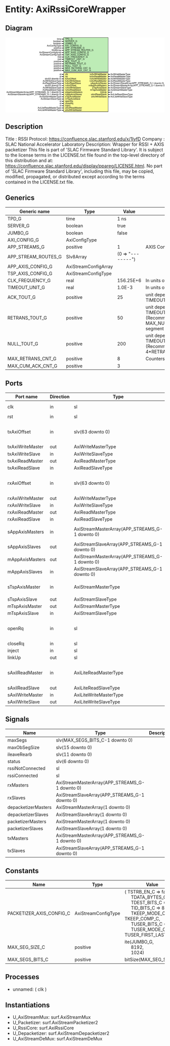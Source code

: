 # Entity: AxiRssiCoreWrapper

## Diagram

![Diagram](AxiRssiCoreWrapper.svg "Diagram")
## Description

Title      : RSSI Protocol: https://confluence.slac.stanford.edu/x/1IyfD
Company    : SLAC National Accelerator Laboratory
Description: Wrapper for RSSI + AXIS packetizer
This file is part of 'SLAC Firmware Standard Library'.
It is subject to the license terms in the LICENSE.txt file found in the
top-level directory of this distribution and at:
   https://confluence.slac.stanford.edu/display/ppareg/LICENSE.html.
No part of 'SLAC Firmware Standard Library', including this file,
may be copied, modified, propagated, or distributed except according to
the terms contained in the LICENSE.txt file.
## Generics

| Generic name        | Type                 | Value             | Description                                                                                        |
| ------------------- | -------------------- | ----------------- | -------------------------------------------------------------------------------------------------- |
| TPD_G               | time                 | 1 ns              |                                                                                                    |
| SERVER_G            | boolean              | true              |                                                                                                    |
| JUMBO_G             | boolean              | false             |                                                                                                    |
| AXI_CONFIG_G        | AxiConfigType        |                   |                                                                                                    |
| APP_STREAMS_G       | positive             | 1                 | AXIS Configurations                                                                                |
| APP_STREAM_ROUTES_G | Slv8Array            | (0 => "--------") |                                                                                                    |
| APP_AXIS_CONFIG_G   | AxiStreamConfigArray |                   |                                                                                                    |
| TSP_AXIS_CONFIG_G   | AxiStreamConfigType  |                   |                                                                                                    |
| CLK_FREQUENCY_G     | real                 | 156.25E+6         | In units of Hz                                                                                     |
| TIMEOUT_UNIT_G      | real                 | 1.0E-3            | In units of seconds                                                                                |
| ACK_TOUT_G          | positive             | 25                | unit depends on TIMEOUT_UNIT_G                                                                     |
| RETRANS_TOUT_G      | positive             | 50                | unit depends on TIMEOUT_UNIT_G  (Recommended >= MAX_NUM_OUTS_SEG_G*Data segment transmission time) |
| NULL_TOUT_G         | positive             | 200               | unit depends on TIMEOUT_UNIT_G  (Recommended >= 4*RETRANS_TOUT_G)                                  |
| MAX_RETRANS_CNT_G   | positive             | 8                 | Counters                                                                                           |
| MAX_CUM_ACK_CNT_G   | positive             | 3                 |                                                                                                    |
## Ports

| Port name        | Direction | Type                                           | Description                            |
| ---------------- | --------- | ---------------------------------------------- | -------------------------------------- |
| clk              | in        | sl                                             | Clock and Reset                        |
| rst              | in        | sl                                             |                                        |
| txAxiOffset      | in        | slv(63 downto 0)                               | AXI TX Segment Buffer Interface        |
| txAxiWriteMaster | out       | AxiWriteMasterType                             |                                        |
| txAxiWriteSlave  | in        | AxiWriteSlaveType                              |                                        |
| txAxiReadMaster  | out       | AxiReadMasterType                              |                                        |
| txAxiReadSlave   | in        | AxiReadSlaveType                               |                                        |
| rxAxiOffset      | in        | slv(63 downto 0)                               | AXI RX Segment Buffer Interface        |
| rxAxiWriteMaster | out       | AxiWriteMasterType                             |                                        |
| rxAxiWriteSlave  | in        | AxiWriteSlaveType                              |                                        |
| rxAxiReadMaster  | out       | AxiReadMasterType                              |                                        |
| rxAxiReadSlave   | in        | AxiReadSlaveType                               |                                        |
| sAppAxisMasters  | in        | AxiStreamMasterArray(APP_STREAMS_G-1 downto 0) | SSI Application side                   |
| sAppAxisSlaves   | out       | AxiStreamSlaveArray(APP_STREAMS_G-1 downto 0)  |                                        |
| mAppAxisMasters  | out       | AxiStreamMasterArray(APP_STREAMS_G-1 downto 0) |                                        |
| mAppAxisSlaves   | in        | AxiStreamSlaveArray(APP_STREAMS_G-1 downto 0)  |                                        |
| sTspAxisMaster   | in        | AxiStreamMasterType                            | SSI Transport side                     |
| sTspAxisSlave    | out       | AxiStreamSlaveType                             |                                        |
| mTspAxisMaster   | out       | AxiStreamMasterType                            |                                        |
| mTspAxisSlave    | in        | AxiStreamSlaveType                             |                                        |
| openRq           | in        | sl                                             | High level  Application side interface |
| closeRq          | in        | sl                                             |                                        |
| inject           | in        | sl                                             |                                        |
| linkUp           | out       | sl                                             |                                        |
| sAxilReadMaster  | in        | AxiLiteReadMasterType                          | Optional AXI-Lite Register Interface   |
| sAxilReadSlave   | out       | AxiLiteReadSlaveType                           |                                        |
| sAxilWriteMaster | in        | AxiLiteWriteMasterType                         |                                        |
| sAxilWriteSlave  | out       | AxiLiteWriteSlaveType                          |                                        |
## Signals

| Name                | Type                                           | Description |
| ------------------- | ---------------------------------------------- | ----------- |
| maxSegs             | slv(MAX_SEGS_BITS_C-1 downto 0)                |             |
| maxObSegSize        | slv(15 downto 0)                               |             |
| ileaveRearb         | slv(11 downto 0)                               |             |
| status              | slv(6 downto 0)                                |             |
| rssiNotConnected    | sl                                             |             |
| rssiConnected       | sl                                             |             |
| rxMasters           | AxiStreamMasterArray(APP_STREAMS_G-1 downto 0) |             |
| rxSlaves            | AxiStreamSlaveArray(APP_STREAMS_G-1 downto 0)  |             |
| depacketizerMasters | AxiStreamMasterArray(1 downto 0)               |             |
| depacketizerSlaves  | AxiStreamSlaveArray(1 downto 0)                |             |
| packetizerMasters   | AxiStreamMasterArray(1 downto 0)               |             |
| packetizerSlaves    | AxiStreamSlaveArray(1 downto 0)                |             |
| txMasters           | AxiStreamMasterArray(APP_STREAMS_G-1 downto 0) |             |
| txSlaves            | AxiStreamSlaveArray(APP_STREAMS_G-1 downto 0)  |             |
## Constants

| Name                     | Type                | Value                                                                                                                                                                                                                                                                                                                                                                                                                                            | Description |
| ------------------------ | ------------------- | ------------------------------------------------------------------------------------------------------------------------------------------------------------------------------------------------------------------------------------------------------------------------------------------------------------------------------------------------------------------------------------------------------------------------------------------------ | ----------- |
| PACKETIZER_AXIS_CONFIG_C | AxiStreamConfigType |  (       TSTRB_EN_C    => false,<br><span style="padding-left:20px">       TDATA_BYTES_C => 8,<br><span style="padding-left:20px">       TDEST_BITS_C  => 8,<br><span style="padding-left:20px">       TID_BITS_C    => 8,<br><span style="padding-left:20px">       TKEEP_MODE_C  => TKEEP_COMP_C,<br><span style="padding-left:20px">       TUSER_BITS_C  => 8,<br><span style="padding-left:20px">       TUSER_MODE_C  => TUSER_FIRST_LAST_C) |             |
| MAX_SEG_SIZE_C           | positive            |  ite(JUMBO_G,<br><span style="padding-left:20px"> 8192,<br><span style="padding-left:20px"> 1024)                                                                                                                                                                                                                                                                                                                                                |             |
| MAX_SEGS_BITS_C          | positive            |  bitSize(MAX_SEG_SIZE_C)                                                                                                                                                                                                                                                                                                                                                                                                                         |             |
## Processes
- unnamed: ( clk )
## Instantiations

- U_AxiStreamMux: surf.AxiStreamMux
- U_Packetizer: surf.AxiStreamPacketizer2
- U_RssiCore: surf.AxiRssiCore
- U_Depacketizer: surf.AxiStreamDepacketizer2
- U_AxiStreamDeMux: surf.AxiStreamDeMux
